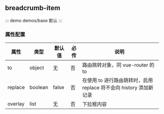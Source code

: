## breadcrumb-item 

::: demo demos/base 默认
:::

### 属性配置
| 属性 | 类型 | 默认值 | 必传 | 说明 |
|-----|-----|-----|-----|-----|
|to|object|无|否|路由跳转对象，同 vue-router 的 to|
|replace|boolean|false|否|在使用 to 进行路由跳转时，启用 replace 将不会向 history 添加新记录|
|overlay|list|无|否|下拉框内容|

